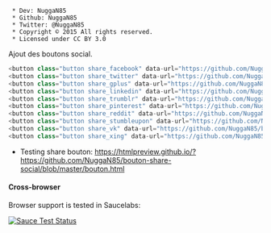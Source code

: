 ```
 * Dev: NuggaN85
 * Github: NuggaN85
 * Twitter: @NuggaN85
 * Copyright © 2015 All rights reserved.
 * Licensed under CC BY 3.0
```

Ajout des boutons social.
```PHP
<button class="button share_facebook" data-url="https://github.com/NuggaN85/bouton-share-social" rel="nofollow"><i class="fa fa-facebook"></i> Partager sur facebook</button>
<button class="button share_twitter" data-url="https://github.com/NuggaN85/bouton-share-social" rel="nofollow"><i class="fa fa-twitter"></i> Partager sur twitter</button>
<button class="button share_gplus" data-url="https://github.com/NuggaN85/bouton-share-social" rel="nofollow"><i class="fa fa-google-plus"></i> Partager sur google+</button>
<button class="button share_linkedin" data-url="https://github.com/NuggaN85/bouton-share-social" rel="nofollow"><i class="fa fa-linkedin"></i> Partager sur linkedin</button>
<button class="button share_trumblr" data-url="https://github.com/NuggaN85/bouton-share-social" rel="nofollow"><i class="fa fa-tumblr"></i> Partager sur trumblr</button>
<button class="button share_pinterest" data-url="https://github.com/NuggaN85/bouton-share-social" rel="nofollow"><i class="fa fa-pinterest-p"></i> Partager sur pinterest</button>
<button class="button share_reddit" data-url="https://github.com/NuggaN85/bouton-share-social" rel="nofollow"><i class="fa fa-reddit-alien"></i> Partager sur reddit</button>
<button class="button share_stumbleupon" data-url="https://github.com/NuggaN85/bouton-share-social" rel="nofollow"><i class="fa fa-stumbleupon"></i> Partager sur stumbleupon</button>
<button class="button share_vk" data-url="https://github.com/NuggaN85/bouton-share-social" rel="nofollow"><i class="fa fa-vk"></i> Partager sur vk</button>
<button class="button share_xing" data-url="https://github.com/NuggaN85/bouton-share-social" rel="nofollow"><i class="fa fa-xing"></i> Partager sur xing</button>
```

- Testing share bouton: https://htmlpreview.github.io/?https://github.com/NuggaN85/bouton-share-social/blob/master/bouton.html

#### Cross-browser

Browser support is tested in Saucelabs:

[![Sauce Test Status](https://saucelabs.com/browser-matrix/socket.svg)](https://twitter.com/nuggan85)
